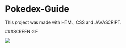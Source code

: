 # Pokedex-Guide

This project was made with HTML, CSS and JAVASCRIPT.


###SCREEN GIF

![](pokedex1.gif)
